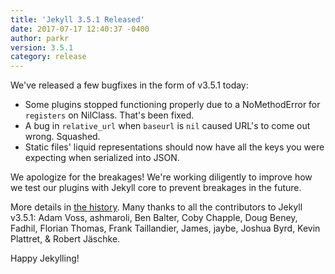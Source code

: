 ```yaml
---
title: 'Jekyll 3.5.1 Released'
date: 2017-07-17 12:40:37 -0400
author: parkr
version: 3.5.1
category: release
---
```


We've released a few bugfixes in the form of v3.5.1 today:

- Some plugins stopped functioning properly due to a NoMethodError for `registers` on NilClass. That's been fixed.
- A bug in `relative_url` when `baseurl` is `nil` caused URL's to come out wrong. Squashed.
- Static files' liquid representations should now have all the keys you were expecting when serialized into JSON.

We apologize for the breakages! We're working diligently to improve how we test our plugins with Jekyll core to prevent breakages in the future.

More details in [the history](/docs/history/#v3-5-1). Many thanks to all the contributors to Jekyll v3.5.1: Adam Voss, ashmaroli, Ben Balter, Coby Chapple, Doug Beney, Fadhil, Florian Thomas, Frank Taillandier, James, jaybe, Joshua Byrd, Kevin Plattret, & Robert Jäschke.

Happy Jekylling!
